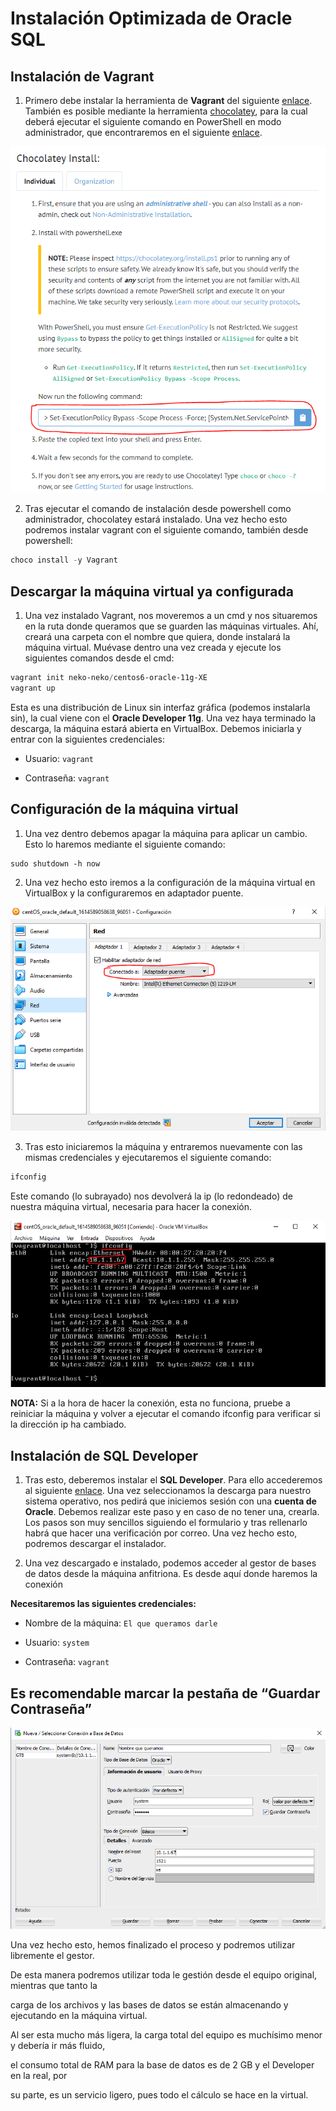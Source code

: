 # Instalación Optimizada de Oracle SQL

## Instalación de Vagrant

1. Primero debe instalar la herramienta de **Vagrant** del siguiente [enlace](https://www.vagrantup.com/). También es posible mediante la herramienta [chocolatey](https://chocolatey.org/), para la cual deberá ejecutar el siguiente comando en PowerShell en modo administrador, que encontraremos en el siguiente [enlace](https://chocolatey.org/install).

![img](install-choco.png) 

2. Tras ejecutar el comando de instalación desde powershell como administrador, chocolatey estará instalado. Una vez hecho esto podremos instalar vagrant con el siguiente comando, también desde powershell:

```powershell
choco install -y Vagrant
```

## Descargar la máquina virtual ya configurada

1. Una vez instalado Vagrant, nos moveremos a un cmd y nos situaremos en la ruta donde queramos que se guarden las máquinas virtuales. Ahí, creará una carpeta con el nombre que quiera, donde instalará la máquina virtual. Muévase dentro una vez creada y ejecute los siguientes comandos desde el cmd:

```powershell
vagrant init neko-neko/centos6-oracle-11g-XE
vagrant up
```

Esta es una distribución de Linux sin interfaz gráfica (podemos instalarla sin), la cual viene con el **Oracle Developer 11g**. Una vez haya terminado la descarga, la máquina estará abierta en VirtualBox. Debemos iniciarla y entrar con la siguientes credenciales:

- Usuario: `vagrant`

- Contraseña: `vagrant`

## Configuración de la máquina virtual

1. Una vez dentro debemos apagar la máquina para aplicar un cambio. Esto lo haremos mediante el siguiente comando:

```
sudo shutdown -h now
```

2. Una vez hecho esto iremos a la configuración de la máquina virtual en VirtualBox y la configuraremos en adaptador puente.

![img](adaptador-puente.png) 

3. Tras esto iniciaremos la máquina y entraremos nuevamente con las mismas credenciales y ejecutaremos el siguiente comando:

```bash
ifconfig
```

Este comando (lo subrayado) nos devolverá la ip (lo redondeado) de nuestra máquina virtual, necesaria para hacer la conexión.

![img](buscar-ip.png) 

**NOTA:** Si a la hora de hacer la conexión, esta no funciona, pruebe a reiniciar la máquina y volver a ejecutar el comando ifconfig para verificar si la dirección ip ha cambiado.

## **Instalación de SQL Developer**

1. Tras esto, deberemos instalar el **SQL Developer**. Para ello accederemos al siguiente [enlace](https://www.oracle.com/tools/downloads/sqldev-downloads.html). Una vez seleccionamos la descarga para nuestro sistema operativo, nos pedirá que iniciemos sesión con una **cuenta de Oracle**. Debemos realizar este paso y en caso de no tener una, crearla. Los pasos son muy sencillos siguiendo el formulario y tras rellenarlo habrá que hacer una verificación por correo. Una vez hecho esto, podremos descargar el instalador.

2. Una vez descargado e instalado, podemos acceder al gestor de bases de datos desde la máquina anfitriona. Es desde aquí donde haremos la conexión



**Necesitaremos las siguientes credenciales:**

- Nombre de la máquina: `El que queramos darle`

- Usuario: `system`

- Contraseña: `vagrant`

## **Es recomendable marcar la pestaña de “Guardar Contraseña”**

![img](configurar-sql-developer.png) 

Una vez hecho esto, hemos finalizado el proceso y podremos utilizar libremente el gestor.



De esta manera podremos utilizar toda le gestión desde el equipo original, mientras que tanto la

carga de los archivos y las bases de datos se están almacenando y ejecutando en la máquina virtual.

Al ser esta mucho más ligera, la carga total del equipo es muchísimo menor y debería ir más fluido,

el consumo total de RAM para la base de datos es de 2 GB y el Developer en la real, por

su parte, es un servicio ligero, pues todo el cálculo se hace en la virtual.